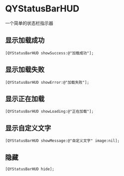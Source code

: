 # QYStatusBarHUD
一个简单的状态栏指示器
## 显示加载成功
```objc
[QYStatusBarHUD showSuccess:@"加载成功"];
```
## 显示加载失败
```objc
[QYStatusBarHUD showError:@"加载失败"];
```
## 显示正在加载
```objc
[QYStatusBarHUD showLoading:@"正在加载"];
```
## 显示自定义文字
```objc
[QYStatusBarHUD showMessage:@"自定义文字" image:nil];
```
## 隐藏
```objc
[QYStatusBarHUD hide];
```


